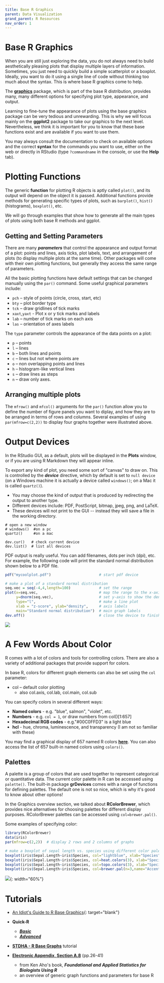 ```yaml
---
title: Base R Graphics
parent: Data Visualization
grand_parent: R Resources
nav_order: 1
---
```


# Base R Graphics

When you are still just exploring the data, you do not always need to build aesthetically pleasing plots that display multiple layers of information. Sometimes, you just need to quickly build a simple scatterplot or a boxplot. Ideally, you want to do it using a single line of code without thinking too much about the syntax. This is where base R graphics come to help.

The [**graphics**](https://www.rdocumentation.org/packages/graphics/versions/3.6.2) package, which is part of the base R distribution, provides many, many different options for specifying plot type, appearance, and output.

Learning to fine-tune the appearance of plots using the base graphics package can be very tedious and unrewarding. This is why we will focus mainly on the **ggplot2** package to take our graphics to the next level. Nevertheless, we think it is important for you to know that these base functions exist and are available if you want to use them.

You may always consult the documentation to check on available options and the correct **syntax** for the commands you want to use, either on the web or directly in RStudio (type `?commandname` in the console, or use the **Help** tab).


# Plotting Functions

The generic **function** for plotting R objects is aptly called `plot()`, and its output will depend on the object it is passed. Additional functions provide methods for generating specific types of plots, such as `barplot()`, `hist()` (histograms), ``boxplot()``, etc.

We will go through examples that show how to generate all the main types of plots using both base R methods and ggplot.


## Getting and Setting Parameters

There are many ***parameters*** that control the appearance and output format of a plot: points and lines, axis ticks, plot labels, text, and arrangement of plots (to display multiple plots at the same time). Other packages will come with their own plotting functions, but generally they access the same range of parameters.

All the basic plotting functions have default settings that can be changed manually using the `par()` command. Some useful graphical parameters include:

+ `pch` – style of points (circle, cross, start, etc)
+ `bty` – plot border type
+ `tck` – draw gridlines of tick marks
+ `xaxt`,`yaxt` - Plot x or y tick marks and labels
+ `lab` – number of tick marks on each axis
+ `las` – orientation of axes labels

The `type` parameter controls the appearance of the data points on a plot:

+ `p` – points
+ `l` – lines
+ `b` – both lines and points
+ `c` – lines but not where points are
+ `o` – non overlapping points and lines
+ `h` – histogram-like vertical lines
+ `s` – draw lines as steps
+ `n` – draw only axes.

## Arranging multiple plots

The `mfrow()` and `mfcol()` arguments for the `par()` function allow you to define the number of
figure panels you want to diplay, and how they are to be arranged in terms of rows and columns. Several examples of using `par(mfrow=c(2,2))` to display four graphs together were illustrated above.


# Output Devices

In the RStudio GUI, as a default, plots will be displayed in the **Plots** window, or if you are using R Markdown they will appear inline.

To export any kind of plot, you need some sort of "canvas" to draw on. This is controlled by the ***device*** directive, which by default is set to `null device` (on a Windows machine it is actually a device called `windows()`; on a Mac it is called `quartz()`).

+ You may choose the kind of output that is produced by redirecting the output to another type.
+ Different devices include: PDF, PostScript, bitmap, jpeg, png, and LaTeX.
+ These devices will not print to the GUI -- instead they will save a file in the working directory.

```{r}
# open a new window
# windows()  #on a pc
quartz()     #on a mac

dev.cur()   # check current device
dev.list()  # list all devices
```

PDF output is really useful. You can add filenames, dots per inch (dpi), etc. For example, the following code will print the standard normal distribution shown below to a PDF file.

```r
pdf("mycoolplot.pdf")                      # start pdf device

# make a plot of a standard normal distribution
seq.vec = seq(-4,4,length=100)             # set the range     
plot(x=seq.vec,                            # map the range to the x-axis
     y=dnorm(seq.vec),                     # set y-axis to show the density
     type="l",                             # make a line plot
     xlab = "z-score", ylab="density",     # axis labels
     main="Standard normal distribution")  # main graph labels
dev.off()                                  # close the device to finish
```

![](Images/std_norm.png)


# A Few Words About Color

R comes with a lot of colors and tools for controlling colors. There are also a variety of additional packages
that provide support for colors.

In base R, colors for different graph elements can also be set using the `col` parameter:

+ col – default color plotting
  + also col.axis, col.lab, col.main, col.sub

You can specify colors in several different ways:

+ **Named colors** - e.g. "blue", salmon", "violet", etc.
+ **Numbers** - e.g. `col = 1`, or draw numbers from col()[1:657]
+ **Hexadecimal RGB codes** - e.g."#00C0FFD3" is a light blue
+ **hcl** - hue, chroma, luminescence, and transparency (I am not so familiar with these)

You may find a graphical display of 657 named R colors [**here**](https://www.datanovia.com/en/blog/awesome-list-of-657-r-color-names/). You can also access the list of 657 built-in named colors using `colors()`.


## Palettes

A palette is a group of colors that are used together to represent categorical or quantitative data.
The current color palette in R can be accessed using `palette()`.
The built-in package **grDevices** comes with a range of functions for defining palettes.
The default one is not so nice, which is why it's good to know about other options!

In the Graphics overview section, we talked about **RColorBrewer**, which provides
nice alternatives for choosing palettes for different display purposes.
RColorBrewer palettes can be accessed using `col=brewer.pal()`.

Some examples of specifying color:

```r
library(RColorBrewer)
data(iris)
par(mfrow=c(2,2))  # display 2 rows and 2 columns of graphs

# make a boxplot of sepal length vs. species using different color palettes
boxplot(iris$Sepal.Length~iris$Species, col="lightblue", xlab="Species", ylab="Sepal Length")
boxplot(iris$Sepal.Length~iris$Species, col=heat.colors(3), xlab="Species", ylab="Sepal Length")
boxplot(iris$Sepal.Length~iris$Species, col=topo.colors(3), xlab="Species", ylab="Sepal Length")
boxplot(iris$Sepal.Length~iris$Species, col=brewer.pal(n=3,name="Accent"), xlab="Species", ylab="Sepal Length")
```

![](Images/iris_boxplots_color.png){: width="60%"}


# Tutorials

+ [An Idiot's Guide to R Base Graphics](https://rstudio-pubs-static.s3.amazonaws.com/7953_4e3efd5b9415444ca065b1167862c349.html){: target="blank"}

+ **Quick-R**
  - [***Basic***](https://www.statmethods.net/graphs/index.html)     
  - [***Advanced***](https://www.statmethods.net/advgraphs/index.html)
+ [**STDHA - R Base Graphs**](http://www.sthda.com/english/wiki/r-base-graphs) tutorial
+ [**Electronic Appendix, Section A.8**](https://drive.google.com/file/d/0BxPAku5Rir7LRXZ1YTN6ZkdIWDg/view?usp=sharing&resourcekey=0-qWCk3At5SA6zTWLIjadAaQ) (pp.26-41)
  - from Ken Aho's book, ***Foundational and Applied Statistics for Biologists Using R***
  - an overview of generic graph functions and parameters for base R
